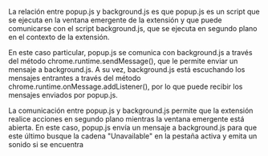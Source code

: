 La relación entre popup.js y background.js es que popup.js es un script que se ejecuta en la ventana emergente de la extensión y que puede comunicarse con el script background.js, que se ejecuta en segundo plano en el contexto de la extensión.

En este caso particular, popup.js se comunica con background.js a través del método chrome.runtime.sendMessage(), que le permite enviar un mensaje a background.js. A su vez, background.js está escuchando los mensajes entrantes a través del método chrome.runtime.onMessage.addListener(), por lo que puede recibir los mensajes enviados por popup.js.

La comunicación entre popup.js y background.js permite que la extensión realice acciones en segundo plano mientras la ventana emergente está abierta. En este caso, popup.js envía un mensaje a background.js para que este último busque la cadena "Unavailable" en la pestaña activa y emita un sonido si se encuentra